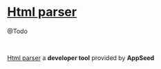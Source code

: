 # [Html parser](https://appseed.us/developer-tools/html-parser)

@Todo

<br />

[Html parser](https://appseed.us/developer-tools/html-parser) a **developer tool** provided by **AppSeed**
